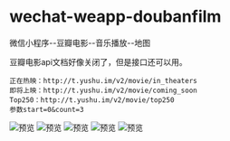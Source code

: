 # wechat-weapp-doubanfilm
微信小程序--豆瓣电影--音乐播放--地图

豆瓣电影api文档好像关闭了，但是接口还可以用。

    正在热映：http://t.yushu.im/v2/movie/in_theaters
    即将上映：http://t.yushu.im/v2/movie/coming_soon
    Top250：http://t.yushu.im/v2/movie/top250
    参数start=0&count=3


![预览](https://github.com/fengtuoyang/wechat-weapp-douban-film/blob/master/images/preview/3.png)
![预览](https://github.com/fengtuoyang/wechat-weapp-douban-film/blob/master/images/preview/4.png)
![预览](https://github.com/fengtuoyang/wechat-weapp-douban-film/blob/master/images/preview/6.png)
![预览](https://github.com/fengtuoyang/wechat-weapp-douban-film/blob/master/images/preview/7.png)
![预览](https://github.com/fengtuoyang/wechat-weapp-douban-film/blob/master/images/preview/8.png)
